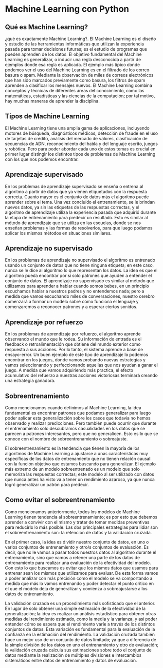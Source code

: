 # Machine Learning con Python

## Qué es Machine Learning?

¿qué es exactamente Machine Learning?. El Machine Learning es el diseño y estudio de las herramientas informáticas que utilizan la experiencia pasada para tomar decisiones futuras; es el estudio de programas que pueden aprenden de los datos. El objetivo fundamental del Machine Learning es generalizar, o inducir una regla desconocida a partir de ejemplos donde esa regla es aplicada. El ejemplo más típico donde podemos ver el uso del  Machine Learning es en el filtrado de los correo basura o spam. Mediante la observación de miles de correos electrónicos que han sido marcados previamente como basura, los filtros de spam aprenden a clasificar los mensajes nuevos. El Machine Learning combina conceptos y técnicas de diferentes áreas del conocimiento, como las matemáticas, estadísticas y las ciencias de la computación; por tal motivo, hay muchas maneras de aprender la disciplina.

## Tipos de Machine Learning

El Machine Learning tiene una amplia gama de aplicaciones, incluyendo motores de búsqueda, diagnósticos médicos, detección de fraude en el uso de tarjetas de crédito, análisis del mercado de valores, clasificación de secuencias de ADN, reconocimiento del habla y del lenguaje escrito, juegos y robótica. Pero para poder abordar cada uno de estos temas es crucial en primer lugar distingir los distintos tipos de problemas de Machine Learning con los que nos podemos encontrar.

## Aprendizaje supervisado

En los problemas de aprendizaje supervisado se enseña o entrena al algoritmo a partir de datos que ya vienen etiquetados con la respuesta correcta. Cuanto mayor es el conjunto de datos más el algoritmo puede aprender sobre el tema. Una vez concluído el entrenamiento, se le brindan nuevos datos, ya sin las etiquetas de las respuestas correctas, y el algoritmo de aprendizaje utiliza la experiencia pasada que adquirió durante la etapa de entrenamiento para predecir un resultado. Esto es similar al método de aprendizaje que se utiliza en las escuelas, donde se nos enseñan problemas y las formas de resolverlos, para que luego podamos aplicar los mismos métodos en situaciones similares.

## Aprendizaje no supervisado

En los problemas de aprendizaje no supervisado el algoritmo es entrenado usando un conjunto de datos que no tiene ninguna etiqueta; en este caso, nunca se le dice al algoritmo lo que representan los datos. La idea es que el algoritmo pueda encontrar por si solo patrones que ayuden a entender el conjunto de datos. El aprendizaje no supervisado es similar al método que utilizamos para aprender a hablar cuando somos bebes, en un principio escuchamos hablar a nuestros padres y no entendemos nada; pero a medida que vamos escuchando miles de conversaciones, nuestro cerebro comenzará a formar un modelo sobre cómo funciona el lenguaje y comenzaremos a reconocer patrones y a esperar ciertos sonidos.

## Aprendizaje por refuerzo

En los problemas de aprendizaje por refuerzo, el algoritmo aprende observando el mundo que le rodea. Su información de entrada es el feedback o retroalimentación que obtiene del mundo exterior como respuesta a sus acciones. Por lo tanto, el sistema aprende a base de ensayo-error. Un buen ejemplo de este tipo de aprendizaje lo podemos encontrar en los juegos, donde vamos probando nuevas estrategias y vamos seleccionando y perfeccionando aquellas que nos ayudan a ganar el juego. A medida que vamos adquiriendo más practica, el efecto acumulativo del refuerzo a nuestras acciones victoriosas terminará creando una estrategia ganadora.

## Sobreentrenamiento

Como mencionamos cuando definimos al Machine Learning, la idea fundamental es encontrar patrones que podamos generalizar para luego poder aplicar esta generalización sobre los casos que todavía no hemos observado y realizar predicciones. Pero también puede ocurrir que durante el entrenamiento solo descubramos casualidades en los datos que se parecen a patrones interesantes, pero que no generalicen. Esto es lo que se conoce con el nombre de sobreentrenamiento o sobreajuste.

El sobreentrenamiento es la tendencia que tienen la mayoría de los algoritmos de Machine Learning a ajustarse a unas características muy específicas de los datos de entrenamiento que no tienen relación causal con la función objetivo que estamos buscando para generalizar. El ejemplo más extremo de un modelo sobreentrenado es un modelo que solo memoriza las respuestas correctas; este modelo al ser utilizado con datos que nunca antes ha visto va a tener un rendimiento azaroso, ya que nunca logró generalizar un patrón para predecir.

## Como evitar el sobreentrenamiento

Como mencionamos anteriormente, todos los modelos de Machine Learning tienen tendencia al sobreentrenamiento; es por esto que debemos aprender a convivir con el mismo y tratar de tomar medidas preventivas para reducirlo lo más posible. Las dos principales estrategias para lidiar son el sobreentrenamiento son: la retención de datos y la validación cruzada.

En el primer caso, la idea es dividir nuestro conjunto de datos, en uno o varios conjuntos de entrenamiento y otro/s conjuntos de evaluación. Es decir, que no le vamos a pasar todos nuestros datos al algoritmo durante el entrenamiento, sino que vamos a retener una parte de los datos de entrenamiento para realizar una evaluación de la efectividad del modelo. Con esto lo que buscamos es evitar que los mismos datos que usamos para entrenar sean los mismos que utilizamos para evaluar. De esta forma vamos a poder analizar con más precisión como el modelo se va comportando a medida que más lo vamos entrenando y poder detectar el punto crítico en el que el modelo deja de generalizar y comienza a sobreajustarse a los datos de entrenamiento.

La validación cruzada es un procedimiento más sofisticado que el anterior. En lugar de solo obtener una simple estimación de la efectividad de la generalización; la idea es realizar un análisis estadístico para obtener otras medidas del rendimiento estimado, como la media y la varianza, y así poder entender cómo se espera que el rendimiento varíe a través de los distintos conjuntos de datos. Esta variación es fundamental para la evaluación de la confianza en la estimación del rendimiento. La validación cruzada también hace un mejor uso de un conjunto de datos limitado; ya que a diferencia de la simple división de los datos en uno el entrenamiento y otro de evaluación; la validación cruzada calcula sus estimaciones sobre todo el conjunto de datos mediante la realización de múltiples divisiones e intercambios sistemáticos entre datos de entrenamiento y datos de evaluación.


